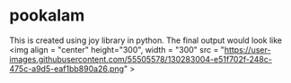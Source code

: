 # pookalam

This is created using joy library in python. 
The final output would look like
<img align = "center" height="300", width = "300" src = "https://user-images.githubusercontent.com/55505578/130283004-e51f702f-248c-475c-a9d5-eaf1bb890a26.png"  >
